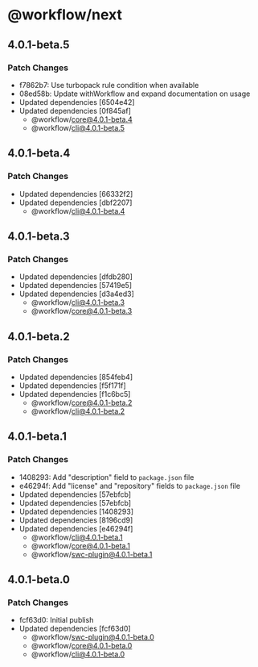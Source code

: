 # @workflow/next

## 4.0.1-beta.5

### Patch Changes

- f7862b7: Use turbopack rule condition when available
- 08ed58b: Update withWorkflow and expand documentation on usage
- Updated dependencies [6504e42]
- Updated dependencies [0f845af]
  - @workflow/core@4.0.1-beta.4
  - @workflow/cli@4.0.1-beta.5

## 4.0.1-beta.4

### Patch Changes

- Updated dependencies [66332f2]
- Updated dependencies [dbf2207]
  - @workflow/cli@4.0.1-beta.4

## 4.0.1-beta.3

### Patch Changes

- Updated dependencies [dfdb280]
- Updated dependencies [57419e5]
- Updated dependencies [d3a4ed3]
  - @workflow/cli@4.0.1-beta.3
  - @workflow/core@4.0.1-beta.3

## 4.0.1-beta.2

### Patch Changes

- Updated dependencies [854feb4]
- Updated dependencies [f5f171f]
- Updated dependencies [f1c6bc5]
  - @workflow/core@4.0.1-beta.2
  - @workflow/cli@4.0.1-beta.2

## 4.0.1-beta.1

### Patch Changes

- 1408293: Add "description" field to `package.json` file
- e46294f: Add "license" and "repository" fields to `package.json` file
- Updated dependencies [57ebfcb]
- Updated dependencies [57ebfcb]
- Updated dependencies [1408293]
- Updated dependencies [8196cd9]
- Updated dependencies [e46294f]
  - @workflow/cli@4.0.1-beta.1
  - @workflow/core@4.0.1-beta.1
  - @workflow/swc-plugin@4.0.1-beta.1

## 4.0.1-beta.0

### Patch Changes

- fcf63d0: Initial publish
- Updated dependencies [fcf63d0]
  - @workflow/swc-plugin@4.0.1-beta.0
  - @workflow/core@4.0.1-beta.0
  - @workflow/cli@4.0.1-beta.0
